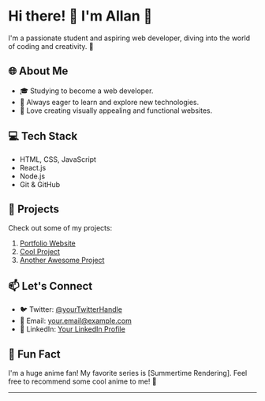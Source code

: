 # Hi there! 👋 I'm Allan 🌟

I'm a passionate student and aspiring web developer, diving into the world of coding and creativity. 🚀

## 🌐 About Me

- 🎓 Studying to become a web developer.
- 🚀 Always eager to learn and explore new technologies.
- 🌈 Love creating visually appealing and functional websites.

## 💻 Tech Stack

- HTML, CSS, JavaScript
- React.js
- Node.js
- Git & GitHub

## 🚀 Projects

Check out some of my projects:

1. [Portfolio Website](link-to-portfolio)
2. [Cool Project](https://mipix.vercel.app)
3. [Another Awesome Project](link-to-another-awesome-project)

## 📫 Let's Connect

- 🐦 Twitter: [@yourTwitterHandle](https://twitter.com/yourTwitterHandle)
- 📧 Email: your.email@example.com
- 🔗 LinkedIn: [Your LinkedIn Profile](https://www.linkedin.com/in/yourlinkedinprofile)

## 🌟 Fun Fact

I'm a huge anime fan! My favorite series is [Summertime Rendering]. Feel free to recommend some cool anime to me! 🌸

---

